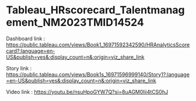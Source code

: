 # Tableau_HRscorecard_Talentmanagement_NM2023TMID14524

Dashboard link : https://public.tableau.com/views/Book1_16971592342590/HRAnalyticsScorecard?:language=en-US&publish=yes&:display_count=n&:origin=viz_share_link

Story link : https://public.tableau.com/views/Book1s_16971596999140/Story1?:language=en-US&publish=yes&:display_count=n&:origin=viz_share_link

Video link : https://youtu.be/nsuHpoGYW7Q?si=8uAGM0lii4tCS0hJ
